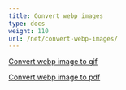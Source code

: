 ```yaml
---
title: Convert webp images
type: docs
weight: 110
url: /net/convert-webp-images/
---
```


[Convert webp image to gif](/imaging/net/convert-webp-image-to-gif/)

[Convert webp image to pdf](/imaging/net/convert-webp-image-to-pdf/)
